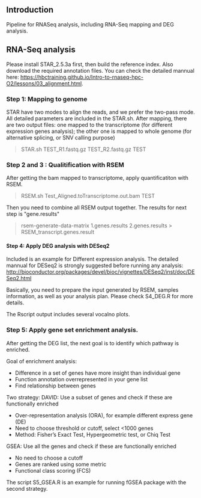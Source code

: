 
## Introduction

Pipeline for RNASeq analysis, including RNA-Seq mapping and DEG analysis.

## RNA-Seq analysis

Please install STAR_2.5.3a first, then build the reference index. Also download the required annotation files. You can check the detailed mannual here: https://hbctraining.github.io/Intro-to-rnaseq-hpc-O2/lessons/03_alignment.html.

### Step 1: Mapping to genome

STAR have two modes to align the reads, and we prefer the two-pass mode. All detailed parameters are included in the STAR.sh. After mapping, there are two output files: one mapped to the transcriptome (for different expression genes analysis); the other one is mapped to whole genome (for alternative splicing, or SNV calling purpose) 

> STAR.sh TEST_R1.fastq.gz TEST_R2.fastq.gz TEST

### Step 2 and 3 : Qualitification with RSEM

After getting the bam mapped to transcriptome, apply quantificatiton with RSEM. 

> RSEM.sh Test_Aligned.toTranscriptome.out.bam TEST

Then you need to combine all RSEM output together. The results for next step is "gene.results"

> rsem-generate-data-matrix 1.genes.results 2.genes.results  > RSEM_transcript.genes.result

#### Step 4: Apply DEG analysis with DESeq2

Included is an example for Different expression analysis. The detailed mannual for DESeq2 is strongly suggested before running any analysis: http://bioconductor.org/packages/devel/bioc/vignettes/DESeq2/inst/doc/DESeq2.html

Basically, you need to prepare the input generated by RSEM, samples information, as well as your analysis plan. Please check S4_DEG.R for more details.

The Rscript output includes several vocalno plots. 

### Step 5: Apply gene set enrichment analysis. 

After getting the DEG list, the next goal is to identify which pathway is enriched. 

Goal of enrichment analysis: 

- Difference in a set of genes have more insight than individual gene
- Function annotation overrepresented in your gene list
- Find relationship between genes

Two strategy: 
DAVID: Use a subset of genes and check if these are functionally enriched

- Over-representation analysis (ORA), for example different express gene (DE)
- Need to choose threshold or cutoff, select <1000 genes
- Method: Fisher’s Exact Test, Hypergeometric test, or Chiq Test

GSEA: Use all the genes and check if these are functionally enriched
- No need to choose a cutoff
- Genes are ranked using some metric
- Functional class scoring (FCS)

The script S5_GSEA.R is an example for running fGSEA package with the second strategy. 

